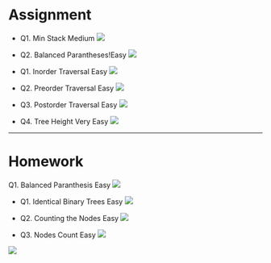 # Assignment
 
- Q1. Min Stack Medium   [![](https://img.shields.io/badge/-MEDIUM-yellow)]()

- Q2. Balanced Parantheses!Easy   [![](https://img.shields.io/badge/-EASY-green)]()


- Q1. Inorder Traversal Easy   [![](https://img.shields.io/badge/-EASY-green)]()

- Q2. Preorder Traversal Easy   [![](https://img.shields.io/badge/-EASY-green)]()

- Q3. Postorder Traversal Easy   [![](https://img.shields.io/badge/-EASY-green)]()

- Q4. Tree Height Very Easy   [![](https://img.shields.io/badge/-EASY-green)]()



*** 

# Homework
 
Q1. Balanced Paranthesis Easy   [![](https://img.shields.io/badge/-EASY-green)]()

- Q1. Identical Binary Trees Easy   [![](https://img.shields.io/badge/-EASY-green)]()

- Q2. Counting the Nodes Easy   [![](https://img.shields.io/badge/-EASY-green)]()

- Q3. Nodes Count Easy   [![](https://img.shields.io/badge/-EASY-green)]()




[![](https://img.shields.io/badge/github-blue?style=for-the-badge)](https://github.com/pashmash372)
